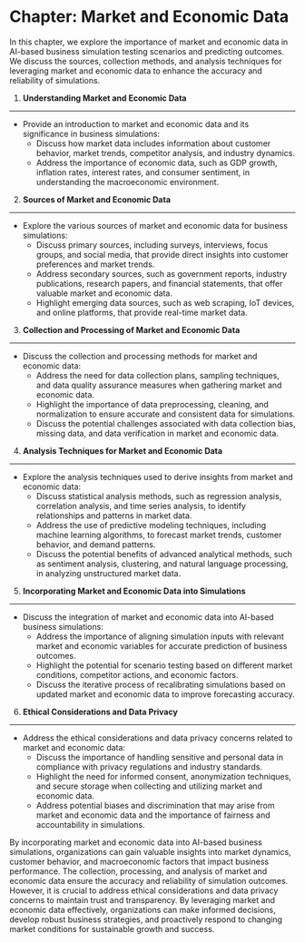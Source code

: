 Chapter: Market and Economic Data
=================================

In this chapter, we explore the importance of market and economic data in AI-based business simulation testing scenarios and predicting outcomes. We discuss the sources, collection methods, and analysis techniques for leveraging market and economic data to enhance the accuracy and reliability of simulations.

1. **Understanding Market and Economic Data**
---------------------------------------------

* Provide an introduction to market and economic data and its significance in business simulations:
  * Discuss how market data includes information about customer behavior, market trends, competitor analysis, and industry dynamics.
  * Address the importance of economic data, such as GDP growth, inflation rates, interest rates, and consumer sentiment, in understanding the macroeconomic environment.

2. **Sources of Market and Economic Data**
------------------------------------------

* Explore the various sources of market and economic data for business simulations:
  * Discuss primary sources, including surveys, interviews, focus groups, and social media, that provide direct insights into customer preferences and market trends.
  * Address secondary sources, such as government reports, industry publications, research papers, and financial statements, that offer valuable market and economic data.
  * Highlight emerging data sources, such as web scraping, IoT devices, and online platforms, that provide real-time market data.

3. **Collection and Processing of Market and Economic Data**
------------------------------------------------------------

* Discuss the collection and processing methods for market and economic data:
  * Address the need for data collection plans, sampling techniques, and data quality assurance measures when gathering market and economic data.
  * Highlight the importance of data preprocessing, cleaning, and normalization to ensure accurate and consistent data for simulations.
  * Discuss the potential challenges associated with data collection bias, missing data, and data verification in market and economic data.

4. **Analysis Techniques for Market and Economic Data**
-------------------------------------------------------

* Explore the analysis techniques used to derive insights from market and economic data:
  * Discuss statistical analysis methods, such as regression analysis, correlation analysis, and time series analysis, to identify relationships and patterns in market data.
  * Address the use of predictive modeling techniques, including machine learning algorithms, to forecast market trends, customer behavior, and demand patterns.
  * Discuss the potential benefits of advanced analytical methods, such as sentiment analysis, clustering, and natural language processing, in analyzing unstructured market data.

5. **Incorporating Market and Economic Data into Simulations**
--------------------------------------------------------------

* Discuss the integration of market and economic data into AI-based business simulations:
  * Address the importance of aligning simulation inputs with relevant market and economic variables for accurate prediction of business outcomes.
  * Highlight the potential for scenario testing based on different market conditions, competitor actions, and economic factors.
  * Discuss the iterative process of recalibrating simulations based on updated market and economic data to improve forecasting accuracy.

6. **Ethical Considerations and Data Privacy**
----------------------------------------------

* Address the ethical considerations and data privacy concerns related to market and economic data:
  * Discuss the importance of handling sensitive and personal data in compliance with privacy regulations and industry standards.
  * Highlight the need for informed consent, anonymization techniques, and secure storage when collecting and utilizing market and economic data.
  * Address potential biases and discrimination that may arise from market and economic data and the importance of fairness and accountability in simulations.

By incorporating market and economic data into AI-based business simulations, organizations can gain valuable insights into market dynamics, customer behavior, and macroeconomic factors that impact business performance. The collection, processing, and analysis of market and economic data ensure the accuracy and reliability of simulation outcomes. However, it is crucial to address ethical considerations and data privacy concerns to maintain trust and transparency. By leveraging market and economic data effectively, organizations can make informed decisions, develop robust business strategies, and proactively respond to changing market conditions for sustainable growth and success.
